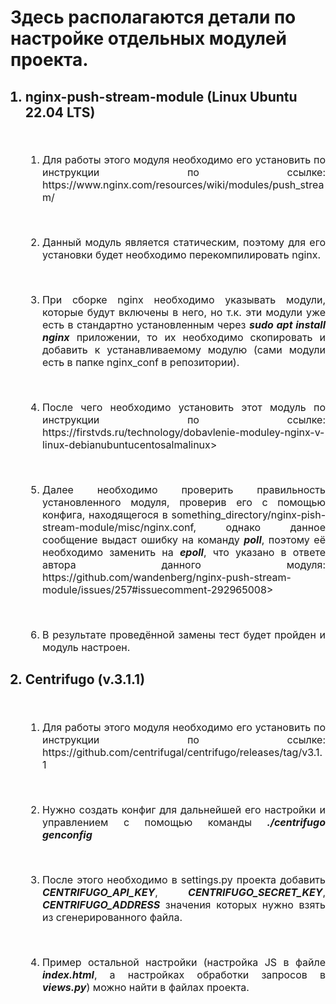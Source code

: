 <h1>Здесь располагаются детали по настройке отдельных модулей проекта.</h1>
<ol>
<h2><li>nginx-push-stream-module (Linux Ubuntu 22.04 LTS)</li></h2>
<div style="text-align: justify;">
<ol style="font-size: 16px">
&nbsp;&nbsp;&nbsp;&nbsp;<li><p>Для работы этого модуля необходимо его установить по инструкции по ссылке: <a>https://www.nginx.com/resources/wiki/modules/push_stream/</a></p></p>
&nbsp;&nbsp;&nbsp;&nbsp;<li><p>Данный модуль является статическим, поэтому для его установки будет необходимо перекомпилировать nginx.</p></li>
&nbsp;&nbsp;&nbsp;&nbsp;<li><p>При сборке nginx необходимо указывать модули, которые будут включены в него, но т.к. эти модули уже есть в стандартно установленным через <b><i>sudo apt install nginx</i></b> приложении, то их необходимо скопировать и добавить к устанавливаемому модулю (сами модули есть в папке nginx_conf в репозитории).</p></li>
&nbsp;&nbsp;&nbsp;&nbsp;<li><p>После чего необходимо установить этот модуль по инструкции по ссылке: <a>https://firstvds.ru/technology/dobavlenie-moduley-nginx-v-linux-debianubuntucentosalmalinux></a></p></li>
&nbsp;&nbsp;&nbsp;&nbsp;<li><p>Далее необходимо проверить правильность установленного модуля, проверив его с помощью конфига, находящегося в something_directory/nginx-pish-stream-module/misc/nginx.conf, однако данное сообщение выдаст ошибку на команду <b><i>poll</i></b>, поэтому её необходимо заменить на <b><i>epoll</i></b>, что указано в ответе автора данного модуля: <a>https://github.com/wandenberg/nginx-push-stream-module/issues/257#issuecomment-292965008></a></p></li>
&nbsp;&nbsp;&nbsp;&nbsp;<li><p>В результате проведённой замены тест будет пройден и модуль настроен.</p></li>
</ol>
</div>
<h2><li>Centrifugo (v.3.1.1)</li></h2>
<div style="text-align: justify;">
<ol style="font-size: 16px">
&nbsp;&nbsp;&nbsp;&nbsp;<li><p>Для работы этого модуля необходимо его установить по инструкции по ссылке: <a>https://github.com/centrifugal/centrifugo/releases/tag/v3.1.1</a></p></li>
&nbsp;&nbsp;&nbsp;&nbsp;<li><p>Нужно создать конфиг для дальнейшей его настройки и управлением с помощью команды <i><b>./centrifugo genconfig</i></b></p></li>
&nbsp;&nbsp;&nbsp;&nbsp;<li><p>После этого необходимо в settings.py проекта добавить <i><b>CENTRIFUGO_API_KEY</i></b>, <i><b>CENTRIFUGO_SECRET_KEY</i></b>, <i><b>CENTRIFUGO_ADDRESS</i></b> значения которых нужно взять из сгенерированного файла.</p></li>
&nbsp;&nbsp;&nbsp;&nbsp;<li><p>Пример остальной настройки (настройка JS в файле <i><b>index.html</i></b>, а настройках обработки запросов в <i><b>views.py</i></b>) можно найти в файлах проекта.</p></li>
</ol>
</div>
</ol>